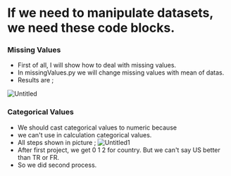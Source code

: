 # **If we need to manipulate datasets, we need these code blocks.**
### Missing Values
* First of all, I will show how to deal with missing values.
* In missingValues.py  we will change missing values with mean of datas.
* Results are ;

![Untitled](https://user-images.githubusercontent.com/72438433/179108641-c6bffcc7-6784-4197-9634-490fc19b5196.png)

### Categorical Values
* We should cast categorical values to numeric because 
* we can't use in calculation categorical values.
* All steps shown in picture ;
![Untitled1](https://user-images.githubusercontent.com/72438433/179117433-3940f8b7-297d-4e99-a06f-30f76d6a3597.png)
* After first project, we get 0 1 2 for country. But we can't say US better than TR or FR.
* So we did second process.
